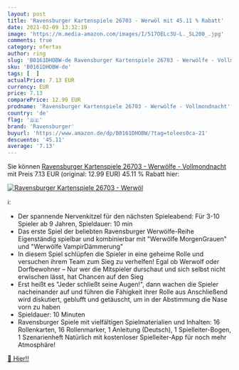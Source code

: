 ```yaml
---
layout: post
title: 'Ravensburger Kartenspiele 26703 - Werwöl mit 45.11 % Rabatt'
date: 2021-02-09 13:32:19
image: 'https://m.media-amazon.com/images/I/517OELc3U-L._SL200_.jpg'
comments: true
category: ofertas
author: ring
slug: 'B0161DHOBW-de Ravensburger Kartenspiele 26703 - Werwölfe - Vollmondnacht'
sku: 'B0161DHOBW-de'
tags: [  ]
actualPrice: 7.13 EUR
currency: EUR
price: 7.13
comparePrice: 12.99 EUR
prodname: 'Ravensburger Kartenspiele 26703 - Werwölfe - Vollmondnacht'
country: 'de'
flag: '🇩🇪'
brand: 'Ravensburger'
buyurl: 'https://www.amazon.de/dp/B0161DHOBW/?tag=tolees0ca-21'
descuento: '45.11'
average: '7.13'
---
```


Sie können [Ravensburger Kartenspiele 26703 - Werwölfe - Vollmondnacht](https://www.amazon.de/dp/B0161DHOBW/?tag=tolees0ca-21) mit Preis 7.13 EUR (original: 12.99 EUR) 45.11 % Rabatt hier:

[![Ravensburger Kartenspiele 26703 - Werwöl](https://m.media-amazon.com/images/I/517OELc3U-L._SL200_.jpg)](https://www.amazon.de/dp/B0161DHOBW/?tag=tolees0ca-21)

ℹ️:

- Der spannende Nervenkitzel für den nächsten Spieleabend: Für 3-10 Spieler ab 9 Jahren, Spieldauer: 10 min
- Das erste Spiel der beliebten Ravensburger Werwölfe-Reihe Eigenständig spielbar und kombinierbar mit "Werwölfe MorgenGrauen" und "Werwölfe VampirDämmerung"
- In diesem Spiel schlüpfen die Spieler in eine geheime Rolle und versuchen ihrem Team zum Sieg zu verhelfen! Egal ob Werwolf oder Dorfbewohner – Nur wer die Mitspieler durschaut und sich selbst nicht erwischen lässt, hat Chancen auf den Sieg
- Erst heißt es "Jeder schließt seine Augen!", dann wachen die Spieler nacheinander auf und führen die Fähigkeit ihrer Rolle aus Anschließend wird diskutiert, geblufft und getäuscht, um in der Abstimmung die Nase vorn zu haben
- Spieldauer: 10 Minuten
- Ravensburger Spiele mit vielfältigen Spielmaterialien und Inhalten: 16 Rollenkarten, 16 Rollenmarker, 1 Anleitung (Deutsch), 1 Spielleiter-Bogen, 1 Szenarienheft Natürlich mit kostenloser Spielleiter-App für noch mehr Atmosphäre!

[🛒 Hier!!](https://www.amazon.de/dp/B0161DHOBW/?tag=tolees0ca-21)
